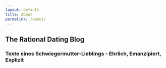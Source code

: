 ```yaml
---
layout: default
title: About
permalink: /about/
---
```


## The Rational Dating Blog

### Texte eines Schwiegermutter-Lieblings - Ehrlich, Emanzipiert, Explizit
